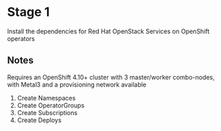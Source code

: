 # Stage 1

Install the dependencies for Red Hat OpenStack Services on OpenShift operators

## Notes

Requires an OpenShift 4.10+ cluster with 3 master/worker combo-nodes, with Metal3 and a provisioning network available

1. Create Namespaces
2. Create OperatorGroups
3. Create Subscriptions
4. Create Deploys
